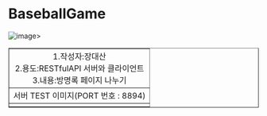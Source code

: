 # BaseballGame
![image](https://github.com/user-attachments/assets/864c2b60-2750-4d92-a2ed-8d4f86b5e3b9)>
<table border="1" >
    <tr><td colspan="2" align="center">
        1.작성자:장대산<br>
        2.용도:RESTfulAPI 서버와 클라이언트<br>
        3.내용:방명록 페이지 나누기<br>
    </td></tr>
    <tr> <td colspan="2" align="center">서버 TEST 이미지(PORT 번호 : 8894)</td></tr>
    <tr> <td colspan="2">
   
</table>
